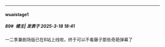 ﻿
*****

####  wuaistage1  
##### 89#         楼主| 发表于 2025-3-18 18:41

一二季兼剧场版已在B站上线啦，终于可以不看藤子那些奇葩弹幕了

